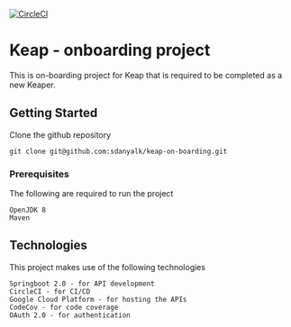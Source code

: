 [![CircleCI](https://circleci.com/gh/sdanyalk/keap-on-boarding/tree/master.svg?style=svg&circle-token=a8fbfbcc6cfed13ea30465ce1466e9a096d0d53b)](https://circleci.com/gh/sdanyalk/keap-on-boarding/tree/master)

# Keap - onboarding project

This is on-boarding project for Keap that is required to be completed as a new Keaper.

## Getting Started

Clone the github repository

```
git clone git@github.com:sdanyalk/keap-on-boarding.git
```

### Prerequisites

The following are required to run the project

```
OpenJDK 8
Maven
```

## Technologies

This project makes use of the following technologies
```
Springboot 2.0 - for API development
CircleCI - for CI/CD
Google Cloud Platform - for hosting the APIs
CodeCov - for code coverage
OAuth 2.0 - for authentication
```
